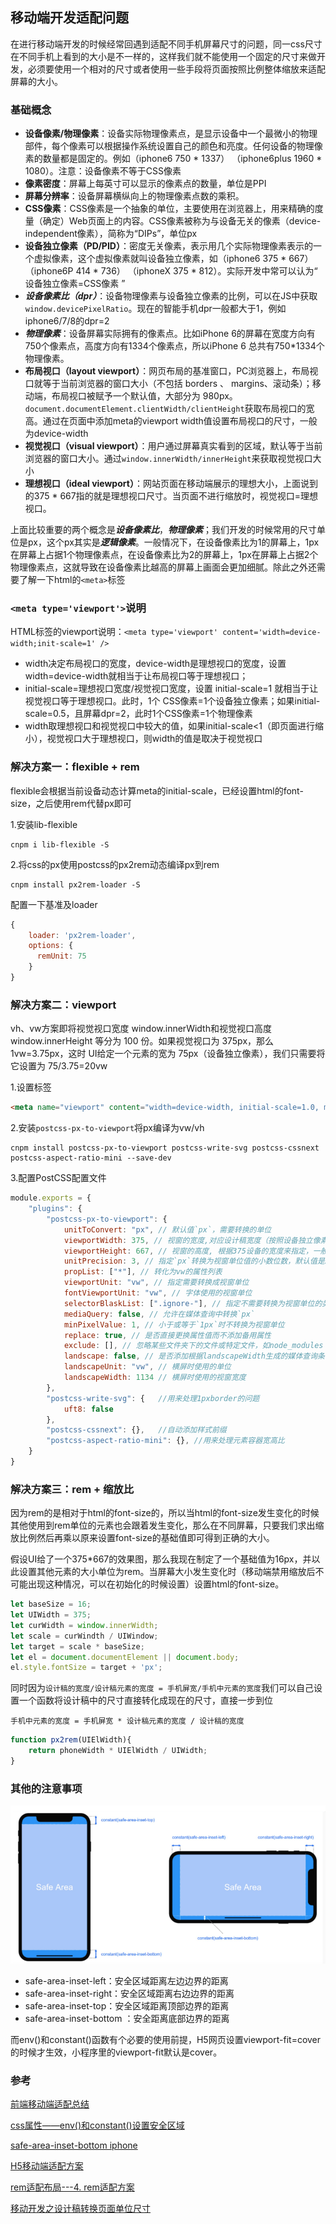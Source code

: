 ## 移动端开发适配问题

在进行移动端开发的时候经常回遇到适配不同手机屏幕尺寸的问题，同一css尺寸在不同手机上看到的大小是不一样的，这样我们就不能使用一个固定的尺寸来做开发，必须要使用一个相对的尺寸或者使用一些手段将页面按照比例整体缩放来适配屏幕的大小。

### 基础概念

+ **设备像素/物理像素**：设备实际物理像素点，是显示设备中一个最微小的物理部件，每个像素可以根据操作系统设置自己的颜色和亮度。任何设备的物理像素的数量都是固定的。例如（iphone6 750 * 1337） （iphone6plus 1960 * 1080）。注意：设备像素不等于CSS像素
+ **像素密度**：屏幕上每英寸可以显示的像素点的数量，单位是PPI
+ **屏幕分辨率**：设备屏幕横纵向上的物理像素点数的乘积。
+ **CSS像素**：CSS像素是一个抽象的单位，主要使用在浏览器上，用来精确的度量（确定）Web页面上的内容。CSS像素被称为与设备无关的像素（device-independent像素），简称为“DIPs”，单位px
+ **设备独立像素（PD/PID）**：密度无关像素，表示用几个实际物理像素表示的一个虚拟像素，这个虚拟像素就叫设备独立像素，如（iphone6 375 * 667） （iphone6P 414 * 736） （iphoneX 375 * 812）。实际开发中常可以认为“ 设备独立像素=CSS像素 ”
+ ***设备像素比（dpr）***：设备物理像素与设备独立像素的比例，可以在JS中获取`window.devicePixelRatio`。现在的智能手机dpr一般都大于1，例如iphone6/7/8的dpr=2
+ ***物理像素***：设备屏幕实际拥有的像素点。比如iPhone 6的屏幕在宽度方向有750个像素点，高度方向有1334个像素点，所以iPhone 6 总共有750*1334个物理像素。
+ **布局视口（layout viewport）**：网页布局的基准窗口，PC浏览器上，布局视口就等于当前浏览器的窗口大小（不包括 borders 、 margins、滚动条）；移动端，布局视口被赋予一个默认值，大部分为 980px。`document.documentElement.clientWidth/clientHeight`获取布局视口的宽高。通过在页面中添加meta的viewport width值设置布局视口的尺寸，一般为device-width
+ **视觉视口（visual viewport）**：用户通过屏幕真实看到的区域，默认等于当前浏览器的窗口大小。通过`window.innerWidth/innerHeight`来获取视觉视口大小
+ **理想视口（ideal viewport）**：网站页面在移动端展示的理想大小，上面说到的375 * 667指的就是理想视口尺寸。当页面不进行缩放时，视觉视口=理想视口。

上面比较重要的两个概念是***设备像素比***，***物理像素***；我们开发的时候常用的尺寸单位是px，这个px其实是***逻辑像素***。一般情况下，在设备像素比为1的屏幕上，1px在屏幕上占据1个物理像素点，在设备像素比为2的屏幕上，1px在屏幕上占据2个物理像素点，这就导致在设备像素比越高的屏幕上画面会更加细腻。除此之外还需要了解一下html的`<meta>`标签

### `<meta type='viewport'>`说明

HTML标签的viewport说明：`<meta type='viewport' content='width=device-width;init-scale=1' />`

+ width决定布局视口的宽度，device-width是理想视口的宽度，设置 width=device-width就相当于让布局视口等于理想视口；
+ initial-scale=理想视口宽度/视觉视口宽度，设置 initial-scale=1 就相当于让视觉视口等于理想视口。此时，1个 CSS像素=1个设备独立像素；如果initial-scale=0.5，且屏幕dpr=2，此时1个CSS像素=1个物理像素
+ width取理想视口和视觉视口中较大的值，如果initial-scale<1（即页面进行缩小），视觉视口大于理想视口，则width的值是取决于视觉视口



### 解决方案一：flexible + rem

flexible会根据当前设备动态计算meta的initial-scale，已经设置html的font-size，之后使用rem代替px即可

1.安装lib-flexible

```shell
cnpm i lib-flexible -S
```

2.将css的px使用postcss的px2rem动态编译px到rem

```shell
cnpm install px2rem-loader -S
```

配置一下基准及loader

```js
{
    loader: 'px2rem-loader',
    options: {
      remUnit: 75
    }
}
```



### 解决方案二：viewport

vh、vw方案即将视觉视口宽度 window.innerWidth和视觉视口高度 window.innerHeight 等分为 100 份。如果视觉视口为 375px，那么 1vw=3.75px，这时 UI给定一个元素的宽为 75px（设备独立像素），我们只需要将它设置为 75/3.75=20vw

1.设置标签

```html
<meta name="viewport" content="width=device-width, initial-scale=1.0, maximum-scale=1.0, user-scalable=0">
```

2.安装`postcss-px-to-viewport`将px编译为vw/vh

```shell
cnpm install postcss-px-to-viewport postcss-write-svg postcss-cssnext postcss-aspect-ratio-mini --save-dev
```

3.配置PostCSS配置文件

```js
module.exports = {
    "plugins": {
        "postcss-px-to-viewport": {
            unitToConvert: "px", // 默认值`px`，需要转换的单位
            viewportWidth: 375, // 视窗的宽度,对应设计稿宽度（按照设备独立像素的设计稿，如果设计稿是750，此处也应该是750）
            viewportHeight: 667, // 视窗的高度, 根据375设备的宽度来指定，一般是667，也可不配置
            unitPrecision: 3, // 指定`px`转换为视窗单位值的小数位数，默认值是5
            propList: ["*"], // 转化为vw的属性列表
            viewportUnit: "vw", // 指定需要转换成视窗单位
            fontViewportUnit: "vw", // 字体使用的视窗单位
            selectorBlaskList: [".ignore-"], // 指定不需要转换为视窗单位的类
            mediaQuery: false, // 允许在媒体查询中转换`px`
            minPixelValue: 1, // 小于或等于`1px`时不转换为视窗单位
            replace: true, // 是否直接更换属性值而不添加备用属性
            exclude: [], // 忽略某些文件夹下的文件或特定文件，如node_modules
            landscape: false, // 是否添加根据landscapeWidth生成的媒体查询条件 @media (orientation: landscape)
            landscapeUnit: "vw", // 横屏时使用的单位
            landscapeWidth: 1134 // 横屏时使用的视窗宽度
        },
        "postcss-write-svg": {   //用来处理1pxborder的问题
            uft8: false
        },
        "postcss-cssnext": {},   //自动添加样式前缀
        "postcss-aspect-ratio-mini": {}, //用来处理元素容器宽高比
    }
}
```



### 解决方案三：rem + 缩放比

因为rem的是相对于html的font-size的，所以当html的font-size发生变化的时候其他使用到rem单位的元素也会跟着发生变化，那么在不同屏幕，只要我们求出缩放比例然后再乘以原来设置font-size的基础值即可得到正确的大小。

假设UI给了一个375*667的效果图，那么我现在制定了一个基础值为16px，并以此设置其他元素的大小单位为rem。当屏幕大小发生变化时（移动端禁用缩放后不可能出现这种情况，可以在初始化的时候设置）设置html的font-size。

```js
let baseSize = 16;
let UIWidth = 375;
let curWidth = window.innerWidth;
let scale = curWindth / UIWindow;
let target = scale * baseSize;
let el = document.documentElement || document.body;
el.style.fontSize = target + 'px';
```

同时因为`设计稿的宽度/设计稿元素的宽度 = 手机屏宽/手机中元素的宽度`我们可以自己设置一个函数将设计稿中的尺寸直接转化成现在的尺寸，直接一步到位

`手机中元素的宽度 = 手机屏宽 * 设计稿元素的宽度 / 设计稿的宽度 `

```js
function px2rem(UIElWidth){
    return phoneWidth * UIElWidth / UIWidth;
}
```



### 其他的注意事项

![img](移动端开发适配问题/4fdc2e079dec8f5040b1b18eaa1627de.png)

- safe-area-inset-left：安全区域距离左边边界的距离
- safe-area-inset-right：安全区域距离右边边界的距离
- safe-area-inset-top：安全区域距离顶部边界的距离
- safe-area-inset-bottom ：安全距离底部边界的距离

而env()和constant()函数有个必要的使用前提，H5网页设置viewport-fit=cover的时候才生效，小程序里的viewport-fit默认是cover。



### 参考

[前端移动端适配总结](https://blog.csdn.net/xiaxiaoxian/article/details/79395694)

[css属性——env()和constant()设置安全区域](https://www.cnblogs.com/djjlovedjj/p/13983852.html)

[safe-area-inset-bottom iphone](https://blog.csdn.net/sd19871122/article/details/80989704)

[H5移动端适配方案](https://blog.csdn.net/ttx_laughing/article/details/105657341?utm_medium=distribute.pc_aggpage_search_result.none-task-blog-2~aggregatepage~first_rank_ecpm_v1~rank_aggregation-1-105657341.pc_agg_rank_aggregation&utm_term=h5+%E5%A4%A7%E5%B0%8F%E9%80%82%E9%85%8D%E6%96%B9%E6%A1%88&spm=1000.2123.3001.4430)

[rem适配布局---4. rem适配方案](https://www.cnblogs.com/deer-cen/p/12143290.html)

[移动开发之设计稿转换页面单位尺寸](https://www.cnblogs.com/lovesong/p/5439756.html)